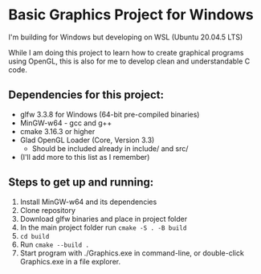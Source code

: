 # Basic Graphics Project for Windows

I'm building for Windows but developing on WSL (Ubuntu 20.04.5 LTS)

While I am doing this project to learn how to create graphical programs using OpenGL, this is also for me to develop clean and understandable C code. 

## Dependencies for this project:
- glfw 3.3.8 for Windows (64-bit pre-compiled binaries)
- MinGW-w64 - gcc and g++
- cmake 3.16.3 or higher
- Glad OpenGL Loader (Core, Version 3.3) 
  - Should be included already in include/ and src/
- (I'll add more to this list as I remember)

## Steps to get up and running:
1. Install MinGW-w64 and its dependencies
2. Clone repository
3. Download glfw binaries and place in project folder
4. In the main project folder run `cmake -S . -B build`
5. `cd build`
6. Run `cmake --build .`
7. Start program with ./Graphics.exe in command-line, or double-click Graphics.exe in a file explorer.
